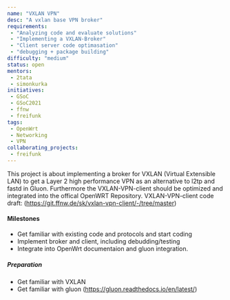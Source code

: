 ```yaml
---
name: "VXLAN VPN"
desc: "A vxlan base VPN broker"
requirements:
 - "Analyzing code and evaluate solutions"
 - "Implementing a VXLAN-Broker"
 - "Client server code optimasation"
 - "debugging + package building"
difficulty: "medium"
status: open
mentors:
 - 2tata
 - simonkurka
initiatives:
 - GSoC
 - GSoC2021
 - ffnw
 - freifunk
tags:
 - OpenWrt
 - Networking
 - VPN
collaborating_projects:
 - freifunk
---
```


This project is about implementing a broker for VXLAN (Virtual Extensible LAN) to get a Layer 2 high performance VPN as an alternative to l2tp and fastd in Gluon. Furthermore the VXLAN-VPN-client should be optimized and integrated into the offical OpenWRT Repository. VXLAN-VPN-client code draft: (https://git.ffnw.de/sk/vxlan-vpn-client/-/tree/master)

#### Milestones

* Get familiar with existing code and protocols and start coding
* Implement broker and client, including debudding/testing
* Integrate into OpenWrt documentaion and gluon integration.

##### Preparation

* Get familiar with VXLAN
* Get familiar with gluon (https://gluon.readthedocs.io/en/latest/)
